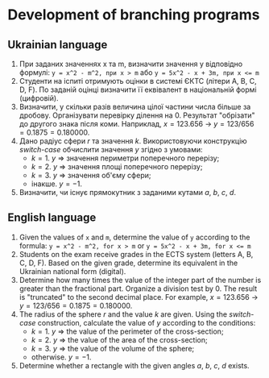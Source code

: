 # Development of branching programs

## Ukrainian language

1. При заданих значеннях х та m, визначити значення у відповідно формулі:
```y = x^2 - m^2, при x > m``` або ```y = 5x^2 - x + 3m, при x <= m```
2. Студенти на іспиті отримують оцінки в системі ЄКТС (літери A, B, C, D, F). По заданій оцінці визначити її еквівалент 
в національній формі (цифровій).
3. Визначити, у скільки разів величина цілої частини числа більше за дробову. Організувати перевірку ділення на 0. 
Результат "обрізати" до другого знака після коми. Наприклад, $x = 123.656$  ->  $y = 123 / 656 = 0.1875 = 0.180000$.
4. Дано радіус сфери *r* та значення *k*. Використовуючи конструкцію *switch-case* обчислити значення *у* згідно з умовами:
    - $k = 1$.  *у* => значення периметри поперечного перерізу;
    - $k = 2$.  *у* => значення площі поперечного перерізу;
    - $k = 3$.  *у* => значення об'єму сфери;
    - інакше. $y = -1$.
5. Визначити, чи існує прямокутник з заданими кутами *a*, *b*, *c*, *d*.

## English language

1. Given the values of `x` and `m`, determine the value of `y` according to the formula:
   ```y = x^2 - m^2, for x > m``` or ```y = 5x^2 - x + 3m, for x <= m```
2. Students on the exam receive grades in the ECTS system (letters A, B, C, D, F). Based on the given grade, determine its equivalent
   in the Ukrainian national form (digital).
3. Determine how many times the value of the integer part of the number is greater than the fractional part. Organize a division test by 0.
   The result is "truncated" to the second decimal place. For example, $x = 123.656$ -> $y = 123 / 656 = 0.1875 = 0.180000$.
4. The radius of the sphere *r* and the value *k* are given. Using the *switch-case* construction, calculate the value of *y* according to the conditions:
   - $k = 1$. *y* => the value of the perimeter of the cross-section;
   - $k = 2$. *y* => the value of the area of the cross-section;
   - $k = 3$. *y* => the value of the volume of the sphere;
   - otherwise. $y = -1$.
5. Determine whether a rectangle with the given angles *a*, *b*, *c*, *d* exists.